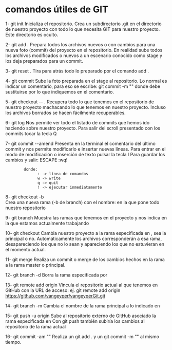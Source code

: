 # comandos útiles de GIT

1- git init 
    Inicializa el repositorio.
    Crea un subdirectorio .git en el directorio de nuestro proyecto con todo lo que necesita GIT para nuestro proyecto. 
    Este directorio es oculto.

2- git add .
    Prepara todos los archivos nuevos o con cambios para una nueva foto (commit) del proyecto en el repositorio.
    En realidad sube todos los archivos modificados o nuevos a un escenario conocido como stage y los deja preparados para un commit.

3- git reset .
    Tira para atrás todo lo preparado por el comando add . 

4- git commit
    Sube la foto preparada en el stage al repositorio.
    Lo normal es indicar un comentario, para eso se escribe:  git commit -m "<comentario>"
        donde <comentario> debe sustituirse por lo que indiquemos en el comentario.
    
5- git checkout -- .
    Recupera todo lo que tenemos en el repositorio de nuestro proyecto machacando lo que tenemos en nuestro proyecto.
    Incluso los archivos borrados se hacen fácilmente recuperables.

6- git log
    Nos permite ver todo el listado de commits que hemos ido haciendo sobre nuestro proyecto.
    Para salir del scroll presentado con los commits tocar la tecla Q

7- git commit --amend
    Presenta en la terminal el comentario del último commit y nos permite modificarlo e insertar nuevas líneas.
    Para entrar en el modo de modificación o inserción de texto pulsar la tecla I
    Para guardar los cambios y salir:
        ESCAPE
        :wq!

            donde: 
                  : -> línea de comandos
                  w -> write
                  q -> quit
                  ! -> ejecutar inmediatamente

8- git checkout -b <rama>            
    Crea una nueva rama (-b de branch) con el nombre: <rama> en la que pone todo nuestro repositorio

9- git branch
    Muestra las ramas que tenemos en el proyecto y nos indica en la que estamos actualmente trabajando

10- git checkout <rama>
    Cambia nuestro proyecto a la rama especificada en <rama>, sea la principal o no.
    Automáticamente los archivos corresponderán a esa rama, desapareciendo los que no lo sean y apareciendo los que no estuvieran en el momento actual.

11- git merge <rama>
    Realiza un commit o merge de los cambios hechos en la rama a la rama master o principal.

12- git branch -d <rama>
    Borra la rama especificada por <rama>

13- git remote add origin <url remota>
    Vincula el repositorio actual al que tenemos en GitHub con la URL de acceso: <url remota>
    ej. git remote add origin https://github.com/vangeyper/vangeyperGit.git

14- git branch -m <NuevoNombre>
    Cambia el nombre de la rama principal a lo indicado en <NuevoNombre>

15- git push -u origin <rama>
    Sube al repositorio externo de GitHub asociado la rama especificada en <rama>
    Con git push también subiría los cambios al repositorio de la rama actual

16- git commit -am "<comentario>"
    Realiza un git add .   y un git commit -m "<comentario>" al mismo tiempo.






    

